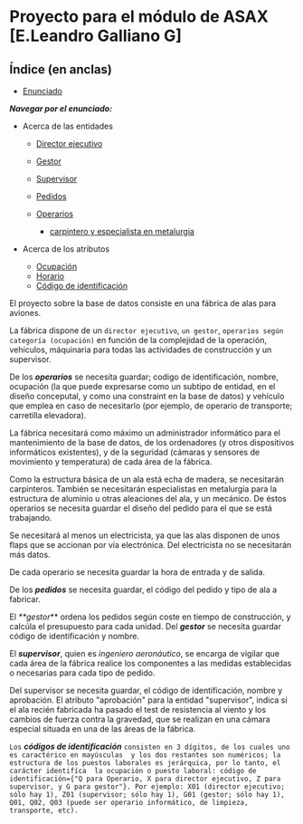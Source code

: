 # Proyecto para el módulo de ASAX [E.Leandro Galliano G]

## Índice (en anclas)

* [Enunciado](#enun)

___Navegar por el enunciado:___
 
* Acerca de las entidades

	* [Director ejecutivo](#x)
	* [Gestor](#g)
	* [Supervisor](#z)
	* [Pedidos](#p)
	* [Operarios](#o)

		* [carpintero y especialista en metalurgia](#cm)

* Acerca de los atributos

	* [Ocupación](#ocu)
	* [Horario](#hor)
	* [Código de identificación](#cid)


El <a name="enun">proyecto</a> sobre la base de datos consiste en una fábrica de alas para aviones.

La fábrica dispone de un `director ejecutivo`, `un gestor`, `operarios según categoría (ocupación)` en función de la 
complejidad de la operación, vehículos, máquinaria para todas las actividades de construcción y un supervisor.

De los <a name="o">**_operarios_**</a> se necesita guardar; codigo de identificación, nombre, <a name="ocu">ocupación</a> (la que puede expresarse 
como un subtipo de entidad, en el diseño conceputal, y como una constraint en la base de datos) y vehículo que emplea en caso de 
necesitarlo (por ejemplo, de operario de transporte; carretilla elevadora). 

La fábrica necesitará como máximo un administrador informático para el mantenimiento de la base de datos, de los ordenadores 
(y otros dispositivos informáticos existentes), y de la seguridad (cámaras y sensores de movimiento y temperatura) de cada
área de la fábrica.

Como la <a name="cm">estructura básica de un ala</a> está echa de madera, se necesitarán carpinteros.
También se necesitarán especialistas en metalurgia para la estructura de aluminio u otras aleaciones del ala, y
un mecánico. De éstos operarios se necesita guardar el diseño del pedido para el que se está trabajando.

Se necesitará al menos un electricista, ya que las alas disponen de unos flaps que se accionan por vía electrónica.
Del electricista no se necesitarán más datos.

De cada operario se necesita guardar la <a name="hor">hora de entrada y de salida</a>.

De los <a name="p">**_pedidos_**</a> se necesita guardar, el código del pedido y tipo de ala a fabricar.

El <a name="g">_**gestor_**</a> ordena los pedidos según coste en tiempo de construcción, y calcúla el presupuesto para cada unidad.
Del **_gestor_** se necesita guardar código de identificación y nombre.

El <a name="z">**_supervisor_**</a>, quien es _ingeniero aeronáutico_, se encarga de vigilar que cada área de la fábrica realice los componentes a las medidas establecidas o necesarias para cada tipo de pedido.

Del supervisor se necesita guardar, el código de identificación, nombre y aprobación.
El atributo "aprobación" para la entidad "supervisor", indica si el ala recién fabricada ha pasado el test de resistencia
al viento y los cambios de fuerza contra la gravedad, que se realizan en una cámara especial situada en una de las áreas
de la fábrica.

`Los` <a name="cid">**_códigos de identificación_**</a> ```consisten en 3 dígitos, de los cuales uno es caractérico en mayúsculas 
y los dos restantes son numéricos; la estructura de los puestos laborales es jerárquica, por lo tanto, el carácter identifíca 
la ocupación o puesto laboral: código de identificación={"Q para Operario, X para director ejecutivo, Z para supervisor,
y G para gestor"}. Por ejemplo: X01 (director ejecutivo; sólo hay 1), Z01 (supervisor; sólo hay 1), G01 (gestor; sólo hay 1), Q01, Q02, Q03 (puede ser operario informático, de limpieza, transporte, etc).```
